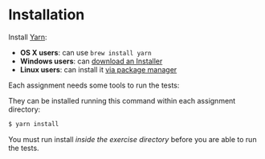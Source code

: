 # Installation

Install [Yarn](https://yarnpkg.com/lang/en/docs/install):

- **OS X users**: can use `brew install yarn`
- **Windows users**: can
  [download an Installer](https://yarnpkg.com/latest.msi)
- **Linux users**: can install it
  [via package manager](https://yarnpkg.com/lang/en/docs/install/#linux-tab)

Each assignment needs some tools to run the tests:

They can be installed running this command within each assignment directory:

```bash
$ yarn install
```

You must run install _inside the exercise directory_ before you are able to run the tests.
